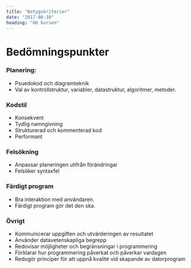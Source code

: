 ```yaml
---
title: "Betygskriterier"
date: "2017-08-10"
heading: "Om kursen"
---
```


# Bedömningspunkter

### Planering:

- Psuedokod och diagramteknik
- Val av kontrollstruktur, variabler, datastruktur, algoritmer, metoder.

### Kodstil

- Konsekvent
- Tydlig namngivning
- Strukturerad och kommenterad kod
- Performant

### Felsökning

- Anpassar planeringen utifrån förändringar
- Felsöker syntaxfel

### Färdigt program

- Bra interaktion med användaren.
- Färdigt program gör det den ska.

### Övrigt

- Kommunicerar uppgiften och utvärderingen av resultatet
- Använder datavetenskapliga begrepp
- Redovisar möjligheter och begränsningar i programmering
- Förklarar hur programmering påverkat och påverkar vardagen
- Redogör principer för att uppnå kvalité vid skapande av datorprogram
